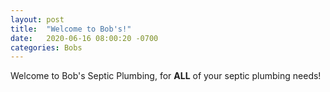 ```yaml
---
layout: post
title:  "Welcome to Bob's!"
date:   2020-06-16 08:00:20 -0700
categories: Bobs
---
```

Welcome to Bob's Septic Plumbing, for **ALL** of your septic plumbing needs!


